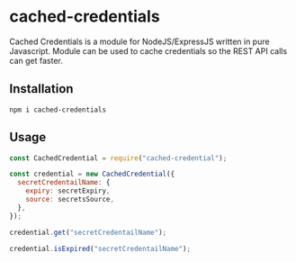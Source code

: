 # cached-credentials

Cached Credentials is a module for NodeJS/ExpressJS written in pure Javascript.
Module can be used to cache credentials so the REST API calls can get faster.

## Installation

```
npm i cached-credentials
```

## Usage

```javascript
const CachedCredential = require("cached-credential");

const credential = new CachedCredential({
  secretCredentailName: {
    expiry: secretExpiry,
    source: secretsSource,
  },
});

credential.get("secretCredentailName");

credential.isExpired("secretCredentailName");
```
